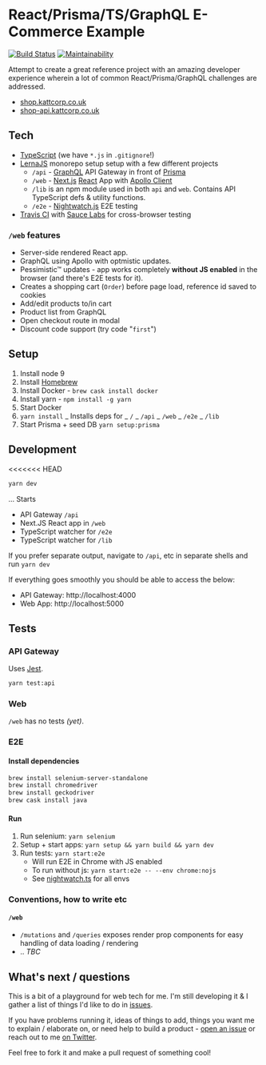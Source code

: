 # React/Prisma/TS/GraphQL E-Commerce Example

[![Build Status](https://travis-ci.org/KATT/shop.svg?branch=master)](https://travis-ci.org/KATT/shop) [![Maintainability](https://api.codeclimate.com/v1/badges/073d5e009a2b0cd2d0b9/maintainability)](https://codeclimate.com/github/KATT/shop/maintainability)

Attempt to create a great reference project with an amazing developer experience wherein a lot of common React/Prisma/GraphQL challenges are addressed.

* [shop.kattcorp.co.uk](https://shop.kattcorp.co.uk)
* [shop-api.kattcorp.co.uk](https://shop-api.kattcorp.co.uk)

## Tech

* [TypeScript](typescriptlang.org) (we have `*.js` in `.gitignore`!)
* [LernaJS](https://lernajs.io) monorepo setup setup with a few different projects
  * `/api` - [GraphQL](http://graphql.org/) API Gateway in front of [Prisma](https://prismagraphql.com)
  * `/web` - [Next.js](https://github.com/zeit/next.js/) [React](https://reactjs.org/) App with [Apollo Client](https://www.apollographql.com/)
  * `/lib` is an npm module used in both `api` and `web`. Contains API TypeScript defs & utility functions.
  * `/e2e` - [Nightwatch.js](http://nightwatchjs.org/) E2E testing
* [Travis CI](https://travis-ci.org) with [Sauce Labs](http://saucelabs.com/) for cross-browser testing

### `/web` features

* Server-side rendered React app.
* GraphQL using Apollo with optmistic updates.
* Pessimistic™ updates - app works completely **without JS enabled** in the browser (and there's E2E tests for it).
* Creates a shopping cart (`Order`) before page load, reference id saved to cookies
* Add/edit products to/in cart
* Product list from GraphQL
* Open checkout route in modal
* Discount code support (try code "`first`")

## Setup

1.  Install node 9
1.  Install [Homebrew](https://brew.sh/)
1.  Install Docker - `brew cask install docker`
1.  Install yarn - `npm install -g yarn`
1.  Start Docker
1.  `yarn install`
    _ Installs deps for
    _ `/`
    _ `/api`
    _ `/web`
    _ `/e2e`
    _ `/lib`
1.  Start Prisma + seed DB `yarn setup:prisma`

## Development

<<<<<<< HEAD

```sh
yarn dev
```

... Starts

* API Gateway `/api`
* Next.JS React app in `/web`
* TypeScript watcher for `/e2e`
* TypeScript watcher for `/lib`

If you prefer separate output, navigate to `/api`, etc in separate shells and run `yarn dev`

If everything goes smoothly you should be able to access the below:

* API Gateway: http://localhost:4000
* Web App: http://localhost:5000

## Tests

### API Gateway

Uses [Jest](https://facebook.github.io/jest/).

```sh
yarn test:api
```

### Web

`/web` has no tests _(yet)_.

### E2E

#### Install dependencies

```sh
brew install selenium-server-standalone
brew install chromedriver
brew install geckodriver
brew cask install java
```

#### Run

1.  Run selenium: `yarn selenium`
1.  Setup + start apps: `yarn setup && yarn build && yarn dev`
1.  Run tests: `yarn start:e2e`
    * Will run E2E in Chrome with JS enabled
    * To run without js: `yarn start:e2e -- --env chrome:nojs`
    * See [nightwatch.ts](/e2e/src/nightwatch.ts) for all envs

### Conventions, how to write etc

#### `/web`

* `/mutations` and `/queries` exposes render prop components for easy handling of data loading / rendering
* .. _TBC_

## What's next / questions

This is a bit of a playground for web tech for me. I'm still developing it & I gather a list of things I'd like to do in [issues](https://github.com/KATT/shop/issues).

If you have problems running it, ideas of things to add, things you want me to explain / elaborate on, or need help to build a product - [open an issue](https://github.com/KATT/shop/issues/new) or reach out to me [on Twitter](https://twitter.com/alexheartjs).

Feel free to fork it and make a pull request of something cool!

